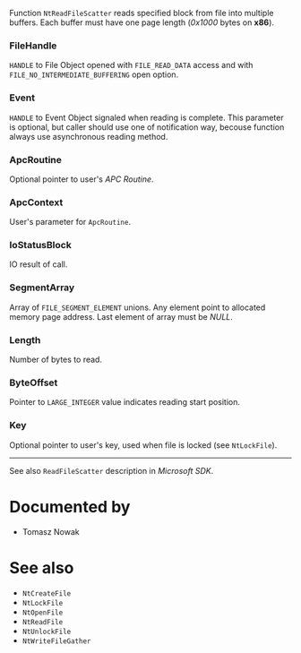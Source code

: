 Function `NtReadFileScatter` reads specified block from file into multiple buffers. Each buffer must have one page length (*0x1000* bytes on **x86**).

### FileHandle

`HANDLE` to File Object opened with `FILE_READ_DATA` access and with `FILE_NO_INTERMEDIATE_BUFFERING` open option.

### Event

`HANDLE` to Event Object signaled when reading is complete. This parameter is optional, but caller should use one of notification way, becouse function always use asynchronous reading method.

### ApcRoutine

Optional pointer to user's *APC Routine*.

### ApcContext

User's parameter for `ApcRoutine`.

### IoStatusBlock

IO result of call.

### SegmentArray

Array of `FILE_SEGMENT_ELEMENT` unions. Any element point to allocated memory page address. Last element of array must be *NULL*.

### Length

Number of bytes to read.

### ByteOffset

Pointer to `LARGE_INTEGER` value indicates reading start position.

### Key

Optional pointer to user's key, used when file is locked (see `NtLockFile`).

---

See also `ReadFileScatter` description in *Microsoft SDK*.

# Documented by

* Tomasz Nowak

# See also

* `NtCreateFile`
* `NtLockFile`
* `NtOpenFile`
* `NtReadFile`
* `NtUnlockFile`
* `NtWriteFileGather`
